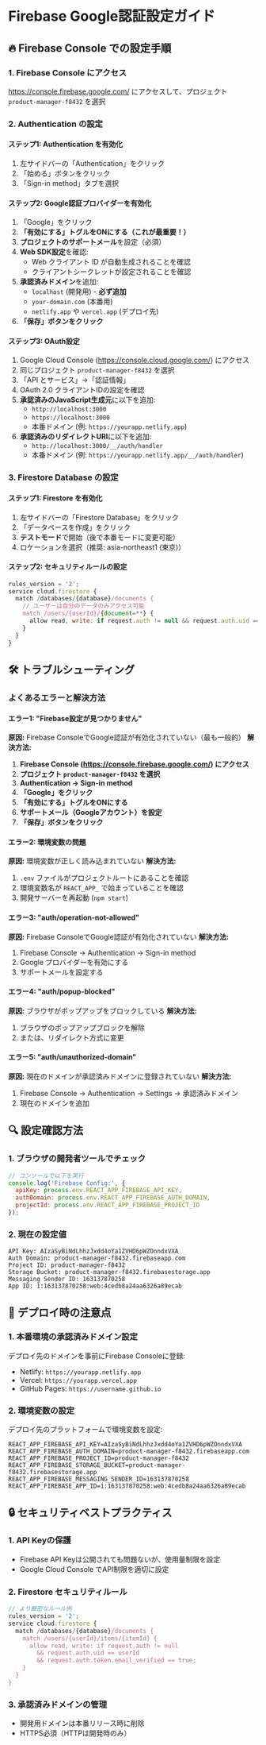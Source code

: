 # Firebase Google認証設定ガイド

## 🔥 Firebase Console での設定手順

### 1. Firebase Console にアクセス
https://console.firebase.google.com/ にアクセスして、プロジェクト `product-manager-f8432` を選択

### 2. Authentication の設定

#### ステップ1: Authentication を有効化
1. 左サイドバーの「Authentication」をクリック
2. 「始める」ボタンをクリック
3. 「Sign-in method」タブを選択

#### ステップ2: Google認証プロバイダーを有効化
1. 「Google」をクリック
2. **「有効にする」トグルをONにする（これが最重要！）**
3. **プロジェクトのサポートメール**を設定（必須）
4. **Web SDK設定**を確認:
   - Web クライアント ID が自動生成されることを確認
   - クライアントシークレットが設定されることを確認
5. **承認済みドメイン**を追加:
   - `localhost` (開発用) - **必ず追加**
   - `your-domain.com` (本番用)
   - `netlify.app` や `vercel.app` (デプロイ先)
6. **「保存」ボタンをクリック**

#### ステップ3: OAuth設定
1. Google Cloud Console (https://console.cloud.google.com/) にアクセス
2. 同じプロジェクト `product-manager-f8432` を選択
3. 「API とサービス」→「認証情報」
4. OAuth 2.0 クライアントIDの設定を確認
5. **承認済みのJavaScript生成元**に以下を追加:
   - `http://localhost:3000`
   - `https://localhost:3000`
   - 本番ドメイン (例: `https://yourapp.netlify.app`)
6. **承認済みのリダイレクトURI**に以下を追加:
   - `http://localhost:3000/__/auth/handler`
   - 本番ドメイン (例: `https://yourapp.netlify.app/__/auth/handler`)

### 3. Firestore Database の設定

#### ステップ1: Firestore を有効化
1. 左サイドバーの「Firestore Database」をクリック
2. 「データベースを作成」をクリック
3. **テストモード**で開始（後で本番モードに変更可能）
4. ロケーションを選択（推奨: asia-northeast1 (東京)）

#### ステップ2: セキュリティルールの設定
```javascript
rules_version = '2';
service cloud.firestore {
  match /databases/{database}/documents {
    // ユーザーは自分のデータのみアクセス可能
    match /users/{userId}/{document=**} {
      allow read, write: if request.auth != null && request.auth.uid == userId;
    }
  }
}
```

## 🛠️ トラブルシューティング

### よくあるエラーと解決方法

#### エラー1: "Firebase設定が見つかりません"
**原因:** Firebase ConsoleでGoogle認証が有効化されていない（最も一般的）
**解決方法:**
1. **Firebase Console (https://console.firebase.google.com/) にアクセス**
2. **プロジェクト `product-manager-f8432` を選択**
3. **Authentication → Sign-in method**
4. **「Google」をクリック**
5. **「有効にする」トグルをONにする**
6. **サポートメール（Googleアカウント）を設定**
7. **「保存」ボタンをクリック**

#### エラー2: 環境変数の問題
**原因:** 環境変数が正しく読み込まれていない
**解決方法:**
1. `.env` ファイルがプロジェクトルートにあることを確認
2. 環境変数名が `REACT_APP_` で始まっていることを確認
3. 開発サーバーを再起動 (`npm start`)

#### エラー3: "auth/operation-not-allowed"
**原因:** Firebase ConsoleでGoogle認証が有効化されていない
**解決方法:**
1. Firebase Console → Authentication → Sign-in method
2. Google プロバイダーを有効にする
3. サポートメールを設定する

#### エラー4: "auth/popup-blocked"
**原因:** ブラウザがポップアップをブロックしている
**解決方法:**
1. ブラウザのポップアップブロックを解除
2. または、リダイレクト方式に変更

#### エラー5: "auth/unauthorized-domain"
**原因:** 現在のドメインが承認済みドメインに登録されていない
**解決方法:**
1. Firebase Console → Authentication → Settings → 承認済みドメイン
2. 現在のドメインを追加

## 🔍 設定確認方法

### 1. ブラウザの開発者ツールでチェック
```javascript
// コンソールで以下を実行
console.log('Firebase Config:', {
  apiKey: process.env.REACT_APP_FIREBASE_API_KEY,
  authDomain: process.env.REACT_APP_FIREBASE_AUTH_DOMAIN,
  projectId: process.env.REACT_APP_FIREBASE_PROJECT_ID
});
```

### 2. 現在の設定値
```
API Key: AIzaSyBiNdLhhzJxdd4oYa1ZVHD6pWZOnndxVXA
Auth Domain: product-manager-f8432.firebaseapp.com
Project ID: product-manager-f8432
Storage Bucket: product-manager-f8432.firebasestorage.app
Messaging Sender ID: 163137870258
App ID: 1:163137870258:web:4cedb8a24aa6326a89ecab
```

## 🚀 デプロイ時の注意点

### 1. 本番環境の承認済みドメイン設定
デプロイ先のドメインを事前にFirebase Consoleに登録:
- Netlify: `https://yourapp.netlify.app`
- Vercel: `https://yourapp.vercel.app`
- GitHub Pages: `https://username.github.io`

### 2. 環境変数の設定
デプロイ先のプラットフォームで環境変数を設定:
```
REACT_APP_FIREBASE_API_KEY=AIzaSyBiNdLhhzJxdd4oYa1ZVHD6pWZOnndxVXA
REACT_APP_FIREBASE_AUTH_DOMAIN=product-manager-f8432.firebaseapp.com
REACT_APP_FIREBASE_PROJECT_ID=product-manager-f8432
REACT_APP_FIREBASE_STORAGE_BUCKET=product-manager-f8432.firebasestorage.app
REACT_APP_FIREBASE_MESSAGING_SENDER_ID=163137870258
REACT_APP_FIREBASE_APP_ID=1:163137870258:web:4cedb8a24aa6326a89ecab
```

## 🔒 セキュリティベストプラクティス

### 1. API Keyの保護
- Firebase API Keyは公開されても問題ないが、使用量制限を設定
- Google Cloud Console でAPI制限を適切に設定

### 2. Firestore セキュリティルール
```javascript
// より厳密なルール例
rules_version = '2';
service cloud.firestore {
  match /databases/{database}/documents {
    match /users/{userId}/items/{itemId} {
      allow read, write: if request.auth != null 
        && request.auth.uid == userId
        && request.auth.token.email_verified == true;
    }
  }
}
```

### 3. 承認済みドメインの管理
- 開発用ドメインは本番リリース時に削除
- HTTPS必須（HTTPは開発時のみ）